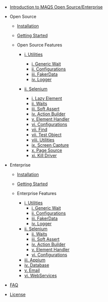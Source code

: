 - [Introduction to MAQS Open Source/Enterprise](MAQS_5.0.0/Introduction.md)

- Open Source

	- [Installation](MAQS_5.0.0/OpenSourceInstallation.md)
	- [Getting Started](MAQS_5.0.0/Getting-Started.md)

	- Open Source Features

		- [i. Utilities]()

			- [i. Generic Wait](MAQS_5.0.0/Generic-Waits.md)
			- [ii. Configurations](MAQS_5.0.0/OpenSourceConfiguration.md)
			- [iii. FakerData](MAQS_5.0.0/)
			- [iv. Logger](MAQS_5.0.0/)

		- [ii. Selenium]()

			- [i. Lazy Element](MAQS_5.0.0/)
			- [ii. Waits](MAQS_5.0.0/Waits.md)
			- [iii. Soft Assert](MAQS_5.0.0/Soft-Asserts.md)
			- [iv. Action Builder](MAQS_5.0.0/Action-Builder.md)
			- [v. Element Handler](MAQS_5.0.0/Element-Handler.md)
			- [vi. Configurations](MAQS_5.0.0/Configuration.md)
			- [vii. Find](MAQS_5.0.0/)
			- [vii. Test Object](MAQS_5.0.0/)
			- [viii. Utilities](MAQS_5.0.0/)
			- [ix. Screen Capture](MAQS_5.0.0/)
			- [x. Page Source](MAQS_5.0.0/)
			- [xi. Kill Driver](MAQS_5.0.0/)












- Enterprise

	- [Installation](MAQS_5.0.0/EnterpriseInstallation.md)
	- [Getting Started](MAQS_5.0.0/Getting-Started.md)

	- Enterprise Features

		- [i. Utilities]()
			- [i. Generic Wait](MAQS_5.0.0/Generic-Waits.md)
			- [ii. Configurations](MAQS_5.0.0/EnterpriseConfiguration.md)
			- [iii. FakerData](MAQS_5.0.0/)
			- [iv. Logger](MAQS_5.0.0/)
		- [ii. Selenium]()
			- [ii. Waits](MAQS_5.0.0/Waits.md)
			- [iii. Soft Assert](MAQS_5.0.0/Soft-Asserts.md)
			- [iv. Action Builder](MAQS_5.0.0/Action-Builder.md)
			- [v. Element Handler](MAQS_5.0.0/Element-Handler.md)
			- [vi. Configurations](MAQS_5.0.0/Configuration.md)
		- [iii. Appium]()
		- [iv. Database]()
		- [v. Email]()
		- [vi. WebServices]()
	

- [FAQ](MAQS_5.0.0/MAQS-FAQ.md)
- [License](MAQS_5.0.0/License.md)